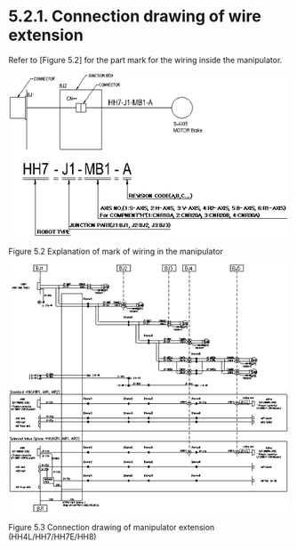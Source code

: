 ﻿# 5.2.1. Connection drawing of wire extension

Refer to [Figure 5.2] for the part mark for the wiring inside the manipulator.


![](../../_assets/그림_5.2_본체내_배선기호설명.png)

Figure 5.2 Explanation of mark of wiring in the manipulator

![](../../_assets/그림_5.3_본체배선접속도.png)

Figure 5.3 Connection drawing of manipulator extension (HH4L/HH7/HH7E/HH8)